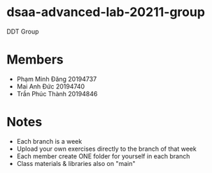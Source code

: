 # dsaa-advanced-lab-20211-group
DDT Group
# Members
- Phạm Minh Đăng 20194737
- Mai Anh Đức 20194740
- Trần Phúc Thành 20194846
# Notes
- Each branch is a week
- Upload your own exercises directly to the branch of that week
- Each member create ONE folder for yourself in each branch
- Class materials & libraries also on "main"
